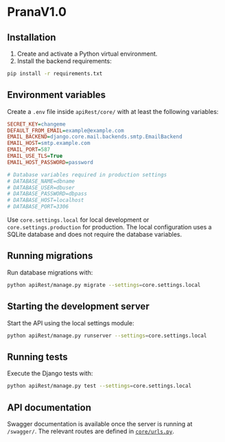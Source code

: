 # PranaV1.0

## Installation

1. Create and activate a Python virtual environment.
2. Install the backend requirements:

```bash
pip install -r requirements.txt
```

## Environment variables

Create a `.env` file inside `apiRest/core/` with at least the following
variables:

```ini
SECRET_KEY=changeme
DEFAULT_FROM_EMAIL=example@example.com
EMAIL_BACKEND=django.core.mail.backends.smtp.EmailBackend
EMAIL_HOST=smtp.example.com
EMAIL_PORT=587
EMAIL_USE_TLS=True
EMAIL_HOST_PASSWORD=password

# Database variables required in production settings
# DATABASE_NAME=dbname
# DATABASE_USER=dbuser
# DATABASE_PASSWORD=dbpass
# DATABASE_HOST=localhost
# DATABASE_PORT=3306
```

Use `core.settings.local` for local development or
`core.settings.production` for production. The local configuration uses a
SQLite database and does not require the database variables.

## Running migrations

Run database migrations with:

```bash
python apiRest/manage.py migrate --settings=core.settings.local
```

## Starting the development server

Start the API using the local settings module:

```bash
python apiRest/manage.py runserver --settings=core.settings.local
```

## Running tests

Execute the Django tests with:

```bash
python apiRest/manage.py test --settings=core.settings.local
```

## API documentation

Swagger documentation is available once the server is running at
`/swagger/`. The relevant routes are defined in
[`core/urls.py`](apiRest/core/urls.py).
